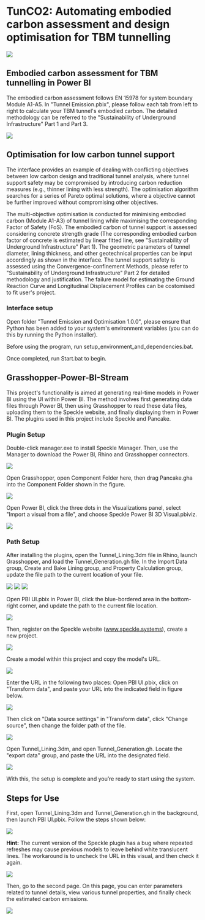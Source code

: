 # TunCO2: Automating embodied carbon assessment and design optimisation for TBM tunnelling
![](images/Monash_University_logo.png)
## Embodied carbon assessment for TBM tunnelling in Power BI

The embodied carbon assessment follows EN 15978 for system boundary Module A1-A5. In "Tunnel Emission.pbix", please follow each tab from left to right to calculate your TBM tunnel's embodied carbon. The detailed methodology can be referred to the "Sustainability of Underground Infrastructure" Part 1 and Part 3. 

![](images/PowerBI.png)

## Optimisation for low carbon tunnel support 

The interface provides an example of dealing with conflicting objectives between low carbon design and traditional tunnel analysis, where tunnel support safety may be compromised by introducing carbon reduction measures (e.g., thinner lining with less strength). The optimisation algorithm searches for a series of Pareto optimal solutions, where a objective cannot be further improved without compromising other objectives. 

The multi-objective optimisation is conducted for minimising embodied carbon (Module A1-A3) of tunnel lining while maximising the corresponding Factor of Safety (FoS). The embodied carbon of tunnel support is assessed considering concrete strength grade (The corresponding embodied carbon factor of concrete is estimated by linear fitted line, see "Sustainability of Underground Infrastructure" Part 1). The geometric parameters of tunnel diameter, lining thickness, and other geotechnical properties can be input accordingly as shown in the interface. The tunnel support safety is assessed using the Convergence-confinement Methods, please refer to  "Sustainability of Underground Infrastructure" Part 2 for detailed methodology and justification. The failure model for estimating the Ground Reaction Curve and Longitudinal Displacement Profiles can be costomised to fit user's project.  

### Interface setup

Open folder "Tunnel Emission and Optimisation 1.0.0", please ensure that Python has been added to your system's environment variables (you can do this by running the Python installer). 

Before using the program, run setup_environment_and_dependencies.bat. 

Once completed, run Start.bat to begin.


## Grasshopper-Power-BI-Stream

This project's functionality is aimed at generating real-time models in Power BI using the UI within Power BI. The method involves first generating data files through Power BI, then using Grasshopper to read these data files, uploading them to the Speckle website, and finally displaying them in Power BI. The plugins used in this project include Speckle and Pancake.

### Plugin Setup

Double-click manager.exe to install Speckle Manager. Then, use the Manager to download the Power BI, Rhino and Grasshopper connectors.

![](images/Connection.png)

Open Grasshopper, open Component Folder here, then drag Pancake.gha into the Component Folder shown in the figure.

![](images/GH1.png)

Open Power BI, click the three dots in the Visualizations panel, select "Import a visual from a file", and choose Speckle Power BI 3D Visual.pbiviz.

![](images/PBI1.png)

### Path Setup

After installing the plugins, open the Tunnel_Lining.3dm file in Rhino, launch Grasshopper, and load the Tunnel_Generation.gh file. In the Import Data group, Create and Bake Lining group, and Property Calculation group, update the file path to the current location of your file.

![](images/GH2.png)
![](images/GH3.png)
![](images/GH4.png)

 Open PBI UI.pbix in Power BI, click the blue-bordered area in the bottom-right corner, and update the path to the current file location.
 
![](images/PBIPY.png)

 Then, register on the Speckle website (www.speckle.systems), create a new project.
 
![](images/Speckle%20web.png)

 Create a model within this project and copy the model's URL.
 
![](images/ModelURL.png)

 Enter the URL in the following two places: Open PBI UI.pbix, click on "Transform data", and paste your URL into the indicated field in figure below. 
 
![](images/PBITD.png)

 Then click on "Data source settings" in "Transform data", click "Change source", then change the folder path of the file.
 
![](images/PBITD2.png)

 Open Tunnel_Lining.3dm, and open Tunnel_Generation.gh. Locate the "export data" group, and paste the URL into the designated field.
 
![](images/Rhino%20Web.png)

 With this, the setup is complete and you’re ready to start using the system.
 
## Steps for Use

First, open Tunnel_Lining.3dm and Tunnel_Generation.gh in the background, then launch PBI UI.pbix. Follow the steps shown below:

![](images/PBIUse.png)

 **Hint:** The current version of the Speckle plugin has a bug where repeated refreshes may cause previous models to leave behind white translucent lines. The workaround is to uncheck the URL in this visual, and then check it again.
 
![](images/PBIBUG.png)

 Then, go to the second page. On this page, you can enter parameters related to tunnel details, view various tunnel properties, and finally check the estimated carbon emissions.
 
![](images/Page%202.png)
